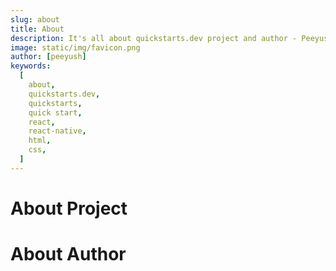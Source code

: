 ```yaml
---
slug: about
title: About
description: It's all about quickstarts.dev project and author - Peeyush Sahu
image: static/img/favicon.png
author: [peeyush]
keywords:
  [
    about,
    quickstarts.dev,
    quickstarts,
    quick start,
    react,
    react-native,
    html,
    css,
  ]
---
```


# About Project

# About Author
